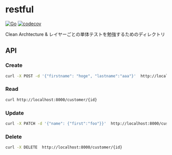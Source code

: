 # restful
[![Go](https://github.com/kntks/sandbox/actions/workflows/go.yml/badge.svg)](https://github.com/kntks/sandbox/actions/workflows/go.yml)
[![codecov](https://codecov.io/gh/kntks/sandbox/branch/main/graph/badge.svg?token=9ZS9IV1C69)](https://codecov.io/gh/kntks/sandbox)

Clean Archtecture & レイヤーごとの単体テストを勉強するためのディレクトリ

## API
### Create
```bash
curl -X POST -d '{"firstname": "hoge", "lastname":"aaa"}'  http://localhost:8000/create
```

### Read
```bash
curl http://localhost:8000/customer/{id}
```

### Update
```bash
curl -X PATCH -d '{"name": {"first":"foo"}}'  http://localhost:8000/customer/{id}
```

### Delete 
```bash
curl -X DELETE  http://localhost:8000/customer/{id}
```